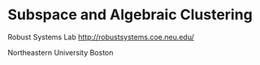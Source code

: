# Subspace and Algebraic Clustering
Robust Systems Lab http://robustsystems.coe.neu.edu/

Northeastern University Boston

